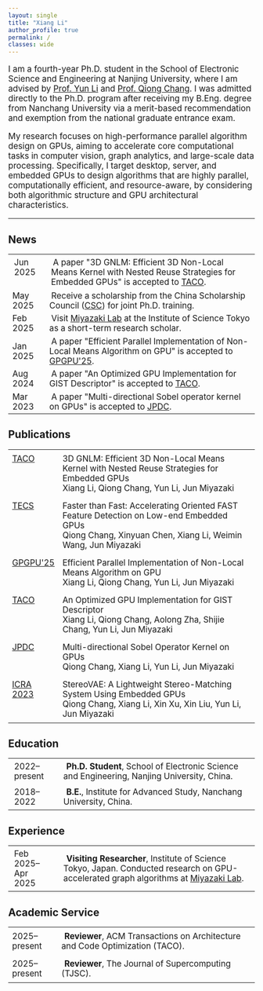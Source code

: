 ```yaml
---
layout: single
title: "Xiang Li"
author_profile: true
permalink: /
classes: wide
---
```


<!-- 第一段：基本信息 -->
<div class="intro-block">
  <p style="font-size: 17px;">
    <ion-icon name="pulse-outline" class="icon-inline"></ion-icon>
    I am a <span class="highlight-key">fourth-year Ph.D. student</span> in the School of Electronic Science and Engineering at 
    <span class="highlight-key">Nanjing University</span>, where I am advised by 
    <a href="https://www.yunligroup.org/">Prof. Yun Li</a> and 
    <a href="https://changqiong.github.io/">Prof. Qiong Chang</a>. 
    I was admitted directly to the Ph.D. program after receiving my B.Eng. degree from Nanchang University via a merit-based recommendation and exemption from the national graduate entrance exam.
  </p>
</div>


<!-- 第二段：研究方向 -->
<div class="intro-block">
  <p style="font-size: 17px;">
    <ion-icon name="code-working-outline" class="icon-inline"></ion-icon>
    My research focuses on <span class="highlight-key">high-performance parallel algorithm design on GPUs</span>, 
    aiming to accelerate core computational tasks in computer vision, graph analytics, and large-scale data processing. 
    Specifically, I target desktop, server, and embedded GPUs to design algorithms that are 
    <span class="highlight-key">highly parallel</span>, 
    <span class="highlight-key">computationally efficient</span>, and 
    <span class="highlight-key">resource-aware</span>, by considering both algorithmic structure and GPU architectural characteristics.
  </p>
</div>



---

<h2 class="section-title"><ion-icon name="newspaper-outline"></ion-icon> News</h2>

<table class="table-hover" style="border-collapse: collapse; border: none; font-size: 17px;">
  <tr class="news-item">
    <td style="border: none; padding: 6px 12px; width: 15%; vertical-align: top;">
      <span class="year-highlight">Jun 2025</span>
    </td>
    <td style="border: none; padding: 6px 12px;">
      <ion-icon name="document-text-outline" style="font-size: 16px; color: #5c5c5c; margin-right: 4px;"></ion-icon>
      A paper "3D GNLM: Efficient 3D Non-Local Means Kernel with Nested Reuse Strategies for Embedded GPUs" is accepted to
      <a href="https://dl.acm.org/doi/10.1145/3744909">TACO</a>.
    </td>
  </tr>
  <tr class="news-item">
    <td><span class="year-highlight">May 2025</span></td>
    <td>
      <ion-icon name="trophy-outline" style="font-size: 16px; color: goldenrod; margin-right: 4px;"></ion-icon>
      Receive a scholarship from the China Scholarship Council (<a href="https://www.csc.edu.cn/">CSC</a>) for joint Ph.D. training.
    </td>
  </tr>
  <tr class="news-item">
    <td><span class="year-highlight">Feb 2025</span></td>
    <td>
      <ion-icon name="airplane-outline" style="font-size: 16px; color: #0077b6; margin-right: 4px;"></ion-icon>
      Visit <a href="https://www.lsc.c.titech.ac.jp/miyazaki">Miyazaki Lab</a> at the Institute of Science Tokyo as a short-term research scholar.
    </td>
  </tr>
  <tr class="news-item">
    <td><span class="year-highlight">Jan 2025</span></td>
    <td>
      <ion-icon name="document-text-outline" style="font-size: 16px; color: #5c5c5c; margin-right: 4px;"></ion-icon>
      A paper "Efficient Parallel Implementation of Non-Local Means Algorithm on GPU" is accepted to 
      <a href="https://dl.acm.org/doi/10.1145/3725798.3725807">GPGPU'25</a>.
    </td>
  </tr>
  <tr class="news-item">
    <td><span class="year-highlight">Aug 2024</span></td>
    <td>
      <ion-icon name="document-text-outline" style="font-size: 16px; color: #5c5c5c; margin-right: 4px;"></ion-icon>
      A paper "An Optimized GPU Implementation for GIST Descriptor" is accepted to 
      <a href="https://dl.acm.org/doi/10.1145/3689339">TACO</a>.
    </td>
  </tr>
  <tr class="news-item">
    <td><span class="year-highlight">Mar 2023</span></td>
    <td>
      <ion-icon name="document-text-outline" style="font-size: 16px; color: #5c5c5c; margin-right: 4px;"></ion-icon>
      A paper "Multi-directional Sobel operator kernel on GPUs" is accepted to 
      <a href="https://www.sciencedirect.com/science/article/pii/S0743731523000400">JPDC</a>.
    </td>
  </tr>
</table>

<!-- Publications -->
<h2 class="section-title"><ion-icon name="book-outline"></ion-icon> Publications</h2>

<table class="table-hover" style="border-collapse: collapse; border: none; font-size: 17px;">
  <tr class="pub-item" style="border: none;">
    <td style="border: none; padding: 8px; vertical-align: top;" width="20%">
      <a href="https://dl.acm.org/doi/10.1145/3744909">TACO</a>
    </td>
    <td style="border: none; padding: 8px;">
      <div class="pub-item">
        <div>3D GNLM: Efficient 3D Non-Local Means Kernel with Nested Reuse Strategies for Embedded GPUs</div>
        <div><span class="my-name">Xiang Li</span>, Qiong Chang, Yun Li, Jun Miyazaki</div>
      </div>
    </td>
  </tr>
  <tr class="pub-item" style="border: none;">
    <td style="border: none; padding: 8px; vertical-align: top;">
      <a href="https://dl.acm.org/doi/10.1145/3725217">TECS</a>
    </td>
    <td style="border: none; padding: 8px;">
      <div class="pub-item">
        <div>Faster than Fast: Accelerating Oriented FAST Feature Detection on Low-end Embedded GPUs</div>
        <div>Qiong Chang, Xinyuan Chen, <span class="my-name">Xiang Li</span>, Weimin Wang, Jun Miyazaki</div>
      </div>
    </td>
  </tr>
  <tr class="pub-item" style="border: none;">
    <td style="border: none; padding: 8px; vertical-align: top;">
      <a href="https://dl.acm.org/doi/10.1145/3725798.3725807">GPGPU'25</a>
    </td>
    <td style="border: none; padding: 8px;">
      <div class="pub-item">
        <div>Efficient Parallel Implementation of Non-Local Means Algorithm on GPU</div>
        <div><span class="my-name">Xiang Li</span>, Qiong Chang, Yun Li, Jun Miyazaki</div>
      </div>
    </td>
  </tr>
  <tr class="pub-item" style="border: none;">
    <td style="border: none; padding: 8px; vertical-align: top;">
      <a href="https://dl.acm.org/doi/10.1145/3689339">TACO</a>
    </td>
    <td style="border: none; padding: 8px;">
      <div class="pub-item">
        <div>An Optimized GPU Implementation for GIST Descriptor</div>
        <div><span class="my-name">Xiang Li</span>, Qiong Chang, Aolong Zha, Shijie Chang, Yun Li, Jun Miyazaki</div>
      </div>
    </td>
  </tr>
  <tr class="pub-item" style="border: none;">
    <td style="border: none; padding: 8px; vertical-align: top;">
      <a href="https://www.sciencedirect.com/science/article/pii/S0743731523000400">JPDC</a>
    </td>
    <td style="border: none; padding: 8px;">
      <div class="pub-item">
        <div>Multi-directional Sobel Operator Kernel on GPUs</div>
        <div>Qiong Chang, <span class="my-name">Xiang Li</span>, Yun Li, Jun Miyazaki</div>
      </div>
    </td>
  </tr>
  <tr class="pub-item" style="border: none;">
    <td style="border: none; padding: 8px; vertical-align: top;">
      <a href="https://ieeexplore.ieee.org/abstract/document/10160441">ICRA 2023</a>
    </td>
    <td style="border: none; padding: 8px;">
      <div class="pub-item">
        <div>StereoVAE: A Lightweight Stereo-Matching System Using Embedded GPUs</div>
        <div>Qiong Chang, <span class="my-name">Xiang Li</span>, Xin Xu, Xin Liu, Yun Li, Jun Miyazaki</div>
      </div>
    </td>
  </tr>
</table>

<!-- Education -->
<h2 class="section-title"><ion-icon name="school-outline"></ion-icon> Education</h2>

<table class="table-hover" style="border-collapse: collapse; border: none; font-size: 17px;">
  <tr class="pub-item">
    <td style="padding: 6px 12px; width: 20%; vertical-align: top;">
      <span class="year-highlight">2022–present</span>
    </td>
    <td style="padding: 6px 12px;">
      <ion-icon name="school-outline" style="font-size: 18px; color: #666; margin-right: 6px;"></ion-icon>
      <strong>Ph.D. Student</strong>, School of Electronic Science and Engineering, Nanjing University, China.
    </td>
  </tr>
  <tr class="pub-item">
    <td style="padding: 6px 12px; vertical-align: top;">
      <span class="year-highlight">2018–2022</span>
    </td>
    <td style="padding: 6px 12px;">
      <ion-icon name="school-outline" style="font-size: 18px; color: #666; margin-right: 6px;"></ion-icon>
      <strong>B.E.</strong>, Institute for Advanced Study, Nanchang University, China.
    </td>
  </tr>
</table>

<!-- Experience -->
<h2 class="section-title"><ion-icon name="briefcase-outline"></ion-icon> Experience</h2>

<table class="table-hover" style="border-collapse: collapse; border: none; font-size: 17px;">
  <tr class="pub-item">
    <td style="padding: 6px 12px; width: 20%; vertical-align: top;">
      <span class="year-highlight">Feb 2025–Apr 2025</span>
    </td>
    <td style="padding: 6px 12px;">
      <ion-icon name="person-outline" style="font-size: 18px; color: #666; margin-right: 6px;"></ion-icon>
      <strong>Visiting Researcher</strong>, Institute of Science Tokyo, Japan.  
      Conducted research on GPU-accelerated graph algorithms at
      <a href="https://www.lsc.c.titech.ac.jp/miyazaki" target="_blank">Miyazaki Lab</a>.
    </td>
  </tr>
</table>

<!-- Academic Service -->
<h2 class="section-title"><ion-icon name="ribbon-outline"></ion-icon> Academic Service</h2>

<table class="table-hover" style="border-collapse: collapse; border: none; font-size: 17px;">
  <tr class="pub-item">
    <td style="padding: 8px; width: 20%; vertical-align: top;">
      <span class="year-highlight">2025–present</span>
    </td>
    <td style="padding: 8px;">
      <ion-icon name="shield-checkmark-outline" style="font-size: 18px; color: #666; margin-right: 6px;"></ion-icon>
      <strong>Reviewer</strong>, ACM Transactions on Architecture and Code Optimization (TACO).
    </td>
  </tr>
  <tr class="pub-item">
    <td style="padding: 8px; width: 20%; vertical-align: top;">
      <span class="year-highlight">2025–present</span>
    </td>
    <td style="padding: 8px;">
      <ion-icon name="shield-checkmark-outline" style="font-size: 18px; color: #666; margin-right: 6px;"></ion-icon>
      <strong>Reviewer</strong>, The Journal of Supercomputing (TJSC).
    </td>
  </tr>
</table>


